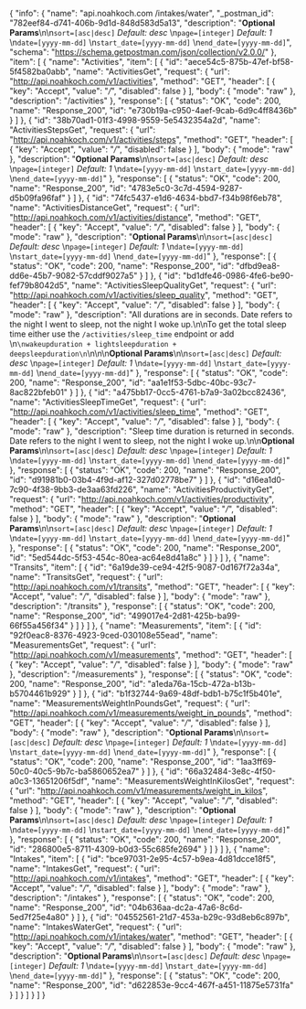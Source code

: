 {
  "info": {
    "name": "api.noahkoch.com /intakes/water",
    "_postman_id": "782eef84-d741-406b-9d1d-848d583d5a13",
    "description": "**Optional Params**\n\n`sort=[asc|desc]` *Default: desc*    \n`page=[integer]` *Default: 1*    \n`date=[yyyy-mm-dd]`    \n`start_date=[yyyy-mm-dd]`   \n`end_date=[yyyy-mm-dd]`",
    "schema": "https://schema.getpostman.com/json/collection/v2.0.0/"
  },
  "item": [
    {
      "name": "Activities",
      "item": [
        {
          "id": "aece54c5-875b-47ef-bf58-5f4582ba0abb",
          "name": "ActivitiesGet",
          "request": {
            "url": "http://api.noahkoch.com/v1/activities",
            "method": "GET",
            "header": [
              {
                "key": "Accept",
                "value": "*/*",
                "disabled": false
              }
            ],
            "body": {
              "mode": "raw"
            },
            "description": "/activities"
          },
          "response": [
            {
              "status": "OK",
              "code": 200,
              "name": "Response_200",
              "id": "e730b19a-c950-4aef-9cab-6d9c4ff8436b"
            }
          ]
        },
        {
          "id": "38b70ad1-01f3-4998-9559-5e5432354a2d",
          "name": "ActivitiesStepsGet",
          "request": {
            "url": "http://api.noahkoch.com/v1/activities/steps",
            "method": "GET",
            "header": [
              {
                "key": "Accept",
                "value": "*/*",
                "disabled": false
              }
            ],
            "body": {
              "mode": "raw"
            },
            "description": "**Optional Params**\n\n`sort=[asc|desc]` *Default: desc*    \n`page=[integer]` *Default: 1*    \n`date=[yyyy-mm-dd]`    \n`start_date=[yyyy-mm-dd]`   \n`end_date=[yyyy-mm-dd]`"
          },
          "response": [
            {
              "status": "OK",
              "code": 200,
              "name": "Response_200",
              "id": "4783e5c0-3c7d-4594-9287-d5b09fa96faf"
            }
          ]
        },
        {
          "id": "74fc5437-e1d6-4634-bbd7-f34b98f6eb78",
          "name": "ActivitiesDistanceGet",
          "request": {
            "url": "http://api.noahkoch.com/v1/activities/distance",
            "method": "GET",
            "header": [
              {
                "key": "Accept",
                "value": "*/*",
                "disabled": false
              }
            ],
            "body": {
              "mode": "raw"
            },
            "description": "**Optional Params**\n\n`sort=[asc|desc]` *Default: desc*    \n`page=[integer]` *Default: 1*    \n`date=[yyyy-mm-dd]`    \n`start_date=[yyyy-mm-dd]`   \n`end_date=[yyyy-mm-dd]`"
          },
          "response": [
            {
              "status": "OK",
              "code": 200,
              "name": "Response_200",
              "id": "dfbd9ea8-dd6e-45b7-9082-57cddf9027a5"
            }
          ]
        },
        {
          "id": "bd1dfe46-0986-4fe6-be90-fef79b8042d5",
          "name": "ActivitiesSleepQualityGet",
          "request": {
            "url": "http://api.noahkoch.com/v1/activities/sleep_quality",
            "method": "GET",
            "header": [
              {
                "key": "Accept",
                "value": "*/*",
                "disabled": false
              }
            ],
            "body": {
              "mode": "raw"
            },
            "description": "All durations are in seconds. Date refers to the night I went to sleep, not the night I woke up.\n\nTo get the total sleep time either use the `/activities/sleep_time` endpoint or add      \n```\nwakeupduration + lightsleepduration + deepsleepduration\n```\n\n\n**Optional Params**\n\n`sort=[asc|desc]` *Default: desc*    \n`page=[integer]` *Default: 1*    \n`date=[yyyy-mm-dd]`    \n`start_date=[yyyy-mm-dd]`   \n`end_date=[yyyy-mm-dd]`"
          },
          "response": [
            {
              "status": "OK",
              "code": 200,
              "name": "Response_200",
              "id": "aa1e1f53-5dbc-40bc-93c7-8ac822bfeb01"
            }
          ]
        },
        {
          "id": "a475bb17-0cc5-4761-b7a9-3a02bcc82436",
          "name": "ActivitiesSleepTimeGet",
          "request": {
            "url": "http://api.noahkoch.com/v1/activities/sleep_time",
            "method": "GET",
            "header": [
              {
                "key": "Accept",
                "value": "*/*",
                "disabled": false
              }
            ],
            "body": {
              "mode": "raw"
            },
            "description": "Sleep time duration is returned in seconds. Date refers to the night I went to sleep, not the night I woke up.\n\n**Optional Params**\n\n`sort=[asc|desc]` *Default: desc*    \n`page=[integer]` *Default: 1*    \n`date=[yyyy-mm-dd]`    \n`start_date=[yyyy-mm-dd]`   \n`end_date=[yyyy-mm-dd]`"
          },
          "response": [
            {
              "status": "OK",
              "code": 200,
              "name": "Response_200",
              "id": "d91981b0-03b4-4f9d-af12-327d02778be7"
            }
          ]
        },
        {
          "id": "d16ea1d0-7c90-4f38-9bb3-de3aa63fd226",
          "name": "ActivitiesProductivityGet",
          "request": {
            "url": "http://api.noahkoch.com/v1/activities/productivity",
            "method": "GET",
            "header": [
              {
                "key": "Accept",
                "value": "*/*",
                "disabled": false
              }
            ],
            "body": {
              "mode": "raw"
            },
            "description": "**Optional Params**\n\n`sort=[asc|desc]` *Default: desc*    \n`page=[integer]` *Default: 1*    \n`date=[yyyy-mm-dd]`    \n`start_date=[yyyy-mm-dd]`   \n`end_date=[yyyy-mm-dd]`"
          },
          "response": [
            {
              "status": "OK",
              "code": 200,
              "name": "Response_200",
              "id": "5ed544dc-5f53-454c-80ea-ac64e8d41a8c"
            }
          ]
        }
      ]
    },
    {
      "name": "Transits",
      "item": [
        {
          "id": "6a19de39-ce94-42f5-9087-0d167f72a34a",
          "name": "TransitsGet",
          "request": {
            "url": "http://api.noahkoch.com/v1/transits",
            "method": "GET",
            "header": [
              {
                "key": "Accept",
                "value": "*/*",
                "disabled": false
              }
            ],
            "body": {
              "mode": "raw"
            },
            "description": "/transits"
          },
          "response": [
            {
              "status": "OK",
              "code": 200,
              "name": "Response_200",
              "id": "499017e4-2d81-425b-ba99-66f55a456f34"
            }
          ]
        }
      ]
    },
    {
      "name": "Measurements",
      "item": [
        {
          "id": "92f0eac8-8376-4923-9ced-030108e55ead",
          "name": "MeasurementsGet",
          "request": {
            "url": "http://api.noahkoch.com/v1/measurements",
            "method": "GET",
            "header": [
              {
                "key": "Accept",
                "value": "*/*",
                "disabled": false
              }
            ],
            "body": {
              "mode": "raw"
            },
            "description": "/measurements"
          },
          "response": [
            {
              "status": "OK",
              "code": 200,
              "name": "Response_200",
              "id": "a1eda76a-15cb-472a-b13b-b5704461b929"
            }
          ]
        },
        {
          "id": "b1f32744-9a69-48df-bdb1-b75c1f5b401e",
          "name": "MeasurementsWeightInPoundsGet",
          "request": {
            "url": "http://api.noahkoch.com/v1/measurements/weight_in_pounds",
            "method": "GET",
            "header": [
              {
                "key": "Accept",
                "value": "*/*",
                "disabled": false
              }
            ],
            "body": {
              "mode": "raw"
            },
            "description": "**Optional Params**\n\n`sort=[asc|desc]` *Default: desc*    \n`page=[integer]` *Default: 1*    \n`date=[yyyy-mm-dd]`    \n`start_date=[yyyy-mm-dd]`   \n`end_date=[yyyy-mm-dd]`"
          },
          "response": [
            {
              "status": "OK",
              "code": 200,
              "name": "Response_200",
              "id": "1aa3ff69-50c0-40c5-9b7c-ba5860652ea7"
            }
          ]
        },
        {
          "id": "66a32484-3e8c-4f50-a0c3-13651206f5df",
          "name": "MeasurementsWeightInKilosGet",
          "request": {
            "url": "http://api.noahkoch.com/v1/measurements/weight_in_kilos",
            "method": "GET",
            "header": [
              {
                "key": "Accept",
                "value": "*/*",
                "disabled": false
              }
            ],
            "body": {
              "mode": "raw"
            },
            "description": "**Optional Params**\n\n`sort=[asc|desc]` *Default: desc*    \n`page=[integer]` *Default: 1*    \n`date=[yyyy-mm-dd]`    \n`start_date=[yyyy-mm-dd]`   \n`end_date=[yyyy-mm-dd]`"
          },
          "response": [
            {
              "status": "OK",
              "code": 200,
              "name": "Response_200",
              "id": "286800e5-8711-4309-b0d3-55c685fe2694"
            }
          ]
        }
      ]
    },
    {
      "name": "Intakes",
      "item": [
        {
          "id": "bce97031-2e95-4c57-b9ea-4d81dcce18f5",
          "name": "IntakesGet",
          "request": {
            "url": "http://api.noahkoch.com/v1/intakes",
            "method": "GET",
            "header": [
              {
                "key": "Accept",
                "value": "*/*",
                "disabled": false
              }
            ],
            "body": {
              "mode": "raw"
            },
            "description": "/intakes"
          },
          "response": [
            {
              "status": "OK",
              "code": 200,
              "name": "Response_200",
              "id": "04b636aa-dc2a-47a6-8c6d-5ed7f25e4a80"
            }
          ]
        },
        {
          "id": "04552561-21d7-453a-b29c-93d8eb6c897b",
          "name": "IntakesWaterGet",
          "request": {
            "url": "http://api.noahkoch.com/v1/intakes/water",
            "method": "GET",
            "header": [
              {
                "key": "Accept",
                "value": "*/*",
                "disabled": false
              }
            ],
            "body": {
              "mode": "raw"
            },
            "description": "**Optional Params**\n\n`sort=[asc|desc]` *Default: desc*    \n`page=[integer]` *Default: 1*    \n`date=[yyyy-mm-dd]`    \n`start_date=[yyyy-mm-dd]`   \n`end_date=[yyyy-mm-dd]`"
          },
          "response": [
            {
              "status": "OK",
              "code": 200,
              "name": "Response_200",
              "id": "d622853e-9cc4-467f-a451-11875e5731fa"
            }
          ]
        }
      ]
    }
  ]
}